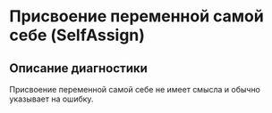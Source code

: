 # Присвоение переменной самой себе (SelfAssign)

<!-- Блоки выше заполняются автоматически, не трогать -->
## Описание диагностики

Присвоение переменной самой себе не имеет смысла и обычно указывает на ошибку.

